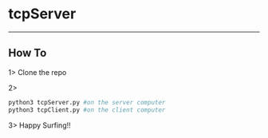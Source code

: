 # tcpServer

---




## How To

1> Clone the repo

2>
```bash
python3 tcpServer.py #on the server computer
python3 tcpClient.py #on the client computer   
```

3> Happy Surfing!!


